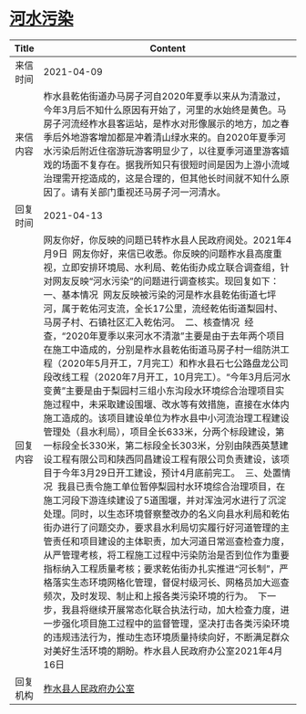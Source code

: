 # <a href="http://www.shangluo.gov.cn/zmhd/ldxxxx.jsp?urltype=leadermail.LeaderMailContentUrl&wbtreeid=1112&leadermailid=7133">河水污染</a>
| Title |                                                                                                                                                                                                                                                                                                                                                                                                                                            Content                                                                                                                                                                                                                                                                                                                                                                                                                                            |
|:-----:|-----------------------------------------------------------------------------------------------------------------------------------------------------------------------------------------------------------------------------------------------------------------------------------------------------------------------------------------------------------------------------------------------------------------------------------------------------------------------------------------------------------------------------------------------------------------------------------------------------------------------------------------------------------------------------------------------------------------------------------------------------------------------------------------------------------------------------------------------------------------------------------------------|
| 来信时间  | 2021-04-09                                                                                                                                                                                                                                                                                                                                                                                                                                                                                                                                                                                                                                                                                                                                                                                                                                                                                    |
| 来信内容  | 柞水县乾佑街道办马房子河自2020年夏季以来从为清澈过，今年3月后不知什么原因有开始了，河里的水始终是黄色。马房子河流经柞水县客运站，是柞水对形像展示的地方，加之春季后外地游客增加都是冲着清山绿水来的。自2020年夏季河水污染后附近住宿游玩游客明显少了，以往夏季河道里游客嬉戏的场面不复存在。据我所知只有很短时间是因为上游小流域治理需开挖造成的，这是合理的，但其他长时间就不知什么原因了。请有关部门重视还马房子河一河清水。                                                                                                                                                                                                                                                                                                                                                                                                                                                                                                                                                                                                                                                                           |
| 回复时间  | 2021-04-13                                                                                                                                                                                                                                                                                                                                                                                                                                                                                                                                                                                                                                                                                                                                                                                                                                                                                    |
| 回复内容  | 网友你好，你反映的问题已转柞水县人民政府阅处。2021年4月9日  网友你好，来信已收悉。你反映的问题柞水县高度重视，立即安排环境局、水利局、乾佑街办成立联合调查组，针对网友反映“河水污染”的问题进行调查核实。现回复如下：  一、基本情况  网友反映被污染的河是柞水县乾佑街道七坪河，属于乾佑河支流，全长17公里，流经乾佑街道梨园村、马房子村、石镇社区汇入乾佑河。  二、核查情况  经查，“2020年夏季以来河水不清澈”主要是由于去年两个项目在施工中造成的，分别是柞水县乾佑街道马房子村一组防洪工程（2020年5月开工，7月完工）和柞水县石七公路盘龙公司段改线工程（2020年7月开工，10月完工）。“今年3月后河水变黄”主要是由于梨园村三组小东沟段水环境综合治理项目实施过程中，未采取建设围堰、改水等有效措施，直接在水体内施工造成的。该项目建设单位为柞水县中小河流治理工程建设管理处（县水利局），项目全长633米，分两个标段建设，第一标段全长330米，第二标段全长303米，分别由陕西英慧建设工程有限公司和陕西同昌建设工程有限公司负责建设，该项目于今年3月29日开工建设，预计4月底前完工。  三、处置情况  我县已责令施工单位暂停梨园村水环境综合治理项目，在施工河段下游连续建设了5道围堰，并对浑浊河水进行了沉淀处理。同时，以生态环境督察整改办的名义向县水利局和乾佑街办进行了问题交办，要求县水利局切实履行好河道管理的主管责任和项目建设的主体职责，加大河道日常巡查检查力度，从严管理考核，将工程施工过程中污染防治是否到位作为重要指标纳入工程质量考核；要求乾佑街办扎实推进“河长制”，严格落实生态环境网格化管理，督促村级河长、网格员加大巡查频次，及时发现、制止和上报各类污染环境的行为。  下一步，我县将继续开展常态化联合执法行动，加大检查力度，进一步强化项目施工过程中的监督管理，坚决打击各类污染环境的违规违法行为，推动生态环境质量持续向好，不断满足群众对美好生活环境的期盼。柞水县人民政府办公室2021年4月16日 |
| 回复机构  | <a href="../../categories/agencies/柞水县人民政府办公室.md">柞水县人民政府办公室</a>                                                                                                                                                                                                                                                                                                                                                                                                                                                                                                                                                                                                                                                                                                                                                                                                                                |